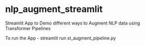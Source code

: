 # nlp_augment_streamlit
Streamlit App to Demo different ways to Augment NLP data using Transformer Pipelines

To run the App - streamlit run st_augment_pipeline.py
